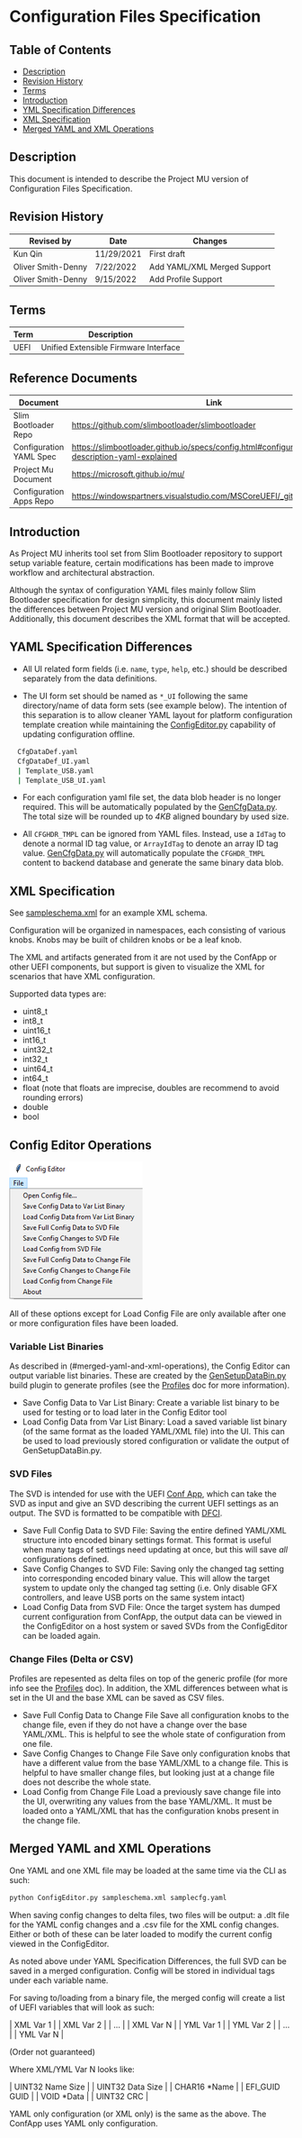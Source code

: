 # Configuration Files Specification

## Table of Contents

- [Description](#description)
- [Revision History](#revision-history)
- [Terms](#terms)
- [Introduction](#introduction)
- [YML Specification Differences](#yaml-specification-differences)
- [XML Specification](#xml-specification)
- [Merged YAML and XML Operations](#merged-yaml-and-xml-operations)

## Description

This document is intended to describe the Project MU version of Configuration Files Specification.

## Revision History

| Revised by   | Date      | Changes           |
| ------------ | --------- | ------------------|
| Kun Qin   | 11/29/2021| First draft |
| Oliver Smith-Denny | 7/22/2022 | Add YAML/XML Merged Support |
| Oliver Smith-Denny | 9/15/2022 | Add Profile Support |

## Terms

| Term   | Description                     |
| ------ | ------------------------------- |
| UEFI | Unified Extensible Firmware Interface |

## Reference Documents

| Document                                  | Link                                |
| ----------------------------------------- | ----------------------------------- |
| Slim Bootloader Repo | <https://github.com/slimbootloader/slimbootloader> |
| Configuration YAML Spec | <https://slimbootloader.github.io/specs/config.html#configuration-description-yaml-explained> |
| Project Mu Document | <https://microsoft.github.io/mu/> |
| Configuration Apps Repo | <https://windowspartners.visualstudio.com/MSCoreUEFI/_git/mu_config_apps> |

## Introduction

As Project MU inherits tool set from Slim Bootloader repository to support setup variable feature, certain modifications
has been made to improve workflow and architectural abstraction.

Although the syntax of configuration YAML files mainly follow Slim Bootloader specification for design simplicity, this
document mainly listed the differences between Project MU version and original Slim Bootloader. Additionally, this document
describes the XML format that will be accepted.

## YAML Specification Differences

- All UI related form fields (i.e. `name`, `type`, `help`, etc.) should be described separately from the data definitions.

- The UI form set should be named as `*_UI` following the same directory/name of data form sets (see example below). The
intention of this separation is to allow cleaner YAML layout for platform configuration template creation while maintaining
the [ConfigEditor.py](../../Tools/ConfigEditor.py) capability of updating configuration offline.

```bash
  CfgDataDef.yaml
  CfgDataDef_UI.yaml
  | Template_USB.yaml
  | Template_USB_UI.yaml
```

- For each configuration yaml file set, the data blob header is no longer required. This will be automatically populated
by the [GenCfgData.py](../../Tools/GenCfgData.py). The total size will be rounded up to *4KB* aligned boundary by used
size.

- All `CFGHDR_TMPL` can be ignored from YAML files. Instead, use a `IdTag` to denote a normal ID tag value, or `ArrayIdTag`
to denote an array ID tag value. [GenCfgData.py](../../Tools/GenCfgData.py) will automatically populate the `CFGHDR_TMPL`
content to backend database and generate the same binary data blob.

## XML Specification

See [sampleschema.xml](../../Tools/sampleschema.xml) for an example XML schema.

Configuration will be organized in namespaces, each consisting of various knobs. Knobs may be built of children knobs
or be a leaf knob.

The XML and artifacts generated from it are not used by the ConfApp or other UEFI components, but support is given to
visualize the XML for scenarios that have XML configuration.

Supported data types are:

- uint8_t
- int8_t
- uint16_t
- int16_t
- uint32_t
- int32_t
- uint64_t
- int64_t
- float (note that floats are imprecise, doubles are recommend to avoid rounding errors)
- double
- bool

## Config Editor Operations

![Config Editor Options](./Images/ConfigEditorOptions.png)

All of these options except for Load Config File are only available after one or more configuration files have been
loaded.

### Variable List Binaries

As described in (#merged-yaml-and-xml-operations), the Config Editor can output variable list binaries. These are
created by the [GenSetupDataBin.py](../../Plugins/GenSetupDataBin/GenSetupDataBin.py) build plugin to generate
profiles (see the [Profiles](../Profiles/Overview.md) doc for more information).

- Save Config Data to Var List Binary:
  Create a variable list binary to be used for testing or to load later in the Config Editor tool
- Load Config Data from Var List Binary:
  Load a saved variable list binary (of the same format as the loaded YAML/XML file) into the UI. This can be used
  to load previously stored configuration or validate the output of GenSetupDataBin.py.

### SVD Files

The SVD is intended for use with the UEFI [Conf App](../../ConfApp/), which can take the SVD as input
and give an SVD describing the current UEFI settings as an output. The SVD is formatted to be compatible
with [DFCI](https://github.com/microsoft/mu_plus/tree/release/202202/DfciPkg).

- Save Full Config Data to SVD File:
    Saving the entire defined YAML/XML structure into encoded binary settings format. This format is useful when many
    tags of settings need updating at once, but this will save *all* configurations defined.
- Save Config Changes to SVD File:
    Saving only the changed tag setting into corresponding encoded binary value. This will allow the target system to
    update only the changed tag setting (i.e. Only disable GFX controllers, and leave USB ports on the same system
    intact)
- Load Config Data from SVD File:
    Once the target system has dumped current configuration from ConfApp, the output data can be viewed in
    the ConfigEditor on a host system or saved SVDs from the ConfigEditor can be loaded again.

### Change Files (Delta or CSV)

Profiles are repesented as delta files on top of the generic profile (for more info see the
[Profiles](../Profiles/Overview.md) doc). In addition, the XML differences between what is set in the UI and the base
XML can be saved as CSV files.

- Save Full Config Data to Change File
  Save all configuration knobs to the change file, even if they do not have a change over the base YAML/XML. This is
  helpful to see the whole state of configuration from one file.
- Save Config Changes to Change File
  Save only configuration knobs that have a different value from the base YAML/XML to a change file. This is helpful to
  have smaller change files, but looking just at a change file does not describe the whole state.
- Load Config from Change File
  Load a previously save change file into the UI, overwriting any values from the base YAML/XML. It must be loaded onto
  a YAML/XML that has the configuration knobs present in the change file.

## Merged YAML and XML Operations

One YAML and one XML file may be loaded at the same time via the CLI as such:

```bash
python ConfigEditor.py sampleschema.xml samplecfg.yaml
```

When saving config changes to delta files, two files will be output: a .dlt file for the YAML
config changes and a .csv file for the XML config changes. Either or both of these can be later
loaded to modify the current config viewed in the ConfigEditor.

As noted above under YAML Specification Differences, the full SVD can be saved in a merged
configuration. Config will be stored in individual tags under each variable name.

For saving to/loading from a binary file, the merged config will create a list of UEFI variables
that will look as such:

|   XML Var 1  |
|   XML Var 2  |
|      ...     |
|   XML Var N  |
|   YML Var 1  |
|   YML Var 2  |
|      ...     |
|   YML Var N  |

(Order not guaranteed)

Where XML/YML Var N looks like:

|   UINT32   Name Size   |
|   UINT32   Data Size   |
|   CHAR16   \*Name       |
|   EFI_GUID GUID        |
|   VOID     \*Data       |
|   UINT32   CRC         |

YAML only configuration (or XML only) is the same as the above. The ConfApp uses YAML only configuration.
